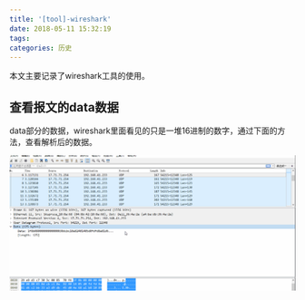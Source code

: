 ```yaml
---
title: '[tool]-wireshark'
date: 2018-05-11 15:32:19
tags:
categories: 历史
---
```


本文主要记录了wireshark工具的使用。

<!--more-->

## 查看报文的data数据

data部分的数据，wireshark里面看见的只是一堆16进制的数字，通过下面的方法，查看解析后的数据。

![view-data](tool-wireshark/view-data.gif)
